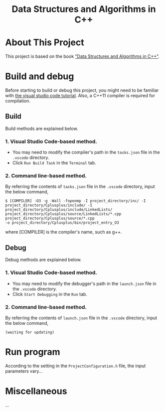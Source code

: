 <p align="center">
  <h1 align="center"> Data Structures and Algorithms in C++ </h1>
</p>

# About This Project
This project is based on the book ["Data Structures and Algorithms in C++"](https://www.wiley.com/en-sg/Data+Structures+and+Algorithms+in+C%2B%2B%2C+2nd+Edition-p-9780470383278).


# Build and debug

Before starting to build or debug this project, you might need to be familiar with [the visual studio code tutorial](https://code.visualstudio.com/docs/cpp/config-linux). Also, a C++11 compiler is required for compilation.

## Build
Build methods are explained below.

### 1. Visual Studio Code-based method.
- You may need to modify the compiler's path in the `tasks.json` file in the `.vscode` directory.
- Click `Run Build Task` in the `Terminal` tab.

### 2. Command line-based method.
By referring the contents of `tasks.json` file in the `.vscode` directory, input the below command,
```
$ [COMPILER] -O3 -g -Wall -fopenmp -I project_directory/inc/ -I project_directory/Cplusplus/include/ -I project_directory/Cplusplus/include/LinkedLists/ 
project_directory/Cplusplus/source/LinkedLists/*.cpp project_directory/Cplusplus/source/*.cpp
-o project_directory/Cplusplus/bin/project_entry_O3
```
where [COMPILER] is the compiler's name, such as g++.

## Debug
Debug methods are explained below.

### 1. Visual Studio Code-based method.
- You may need to modify the debugger's path in the `launch.json` file in the `.vscode` directory.
- Click `Start Debugging` in the `Run` tab.

### 2. Command line-based method.
By referring the contents of `launch.json` file in the `.vscode` directory, input the below command,
```
(waiting for updating)
```

# Run program
According to the setting in the `ProjectConfiguration.h` file, the input parameters vary...

# Miscellaneous

...
